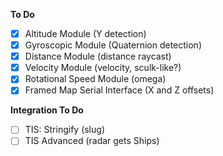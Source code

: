 **To Do**
- [X] Altitude Module (Y detection)
- [X] Gyroscopic Module (Quaternion detection)
- [X] Distance Module (distance raycast)
- [X] Velocity Module (velocity, sculk-like?)
- [X] Rotational Speed Module (omega)
- [X] Framed Map Serial Interface (X and Z offsets)

**Integration To Do**
- [ ] TIS: Stringify (slug)
- [ ] TIS Advanced (radar gets Ships)